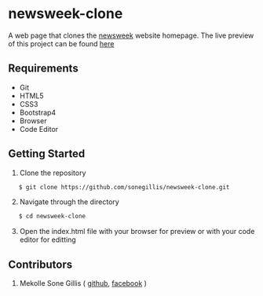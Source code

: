 # newsweek-clone
A web page that clones the [newsweek](https://www.newsweek.com/) website homepage. The live preview of this project can be found [here](https://sonegillis.github.io/newsweek-clone/)

## Requirements
- Git
- HTML5
- CSS3
- Bootstrap4
- Browser
- Code Editor

## Getting Started
1. Clone the repository
  ```bash
     $ git clone https://github.com/sonegillis/newsweek-clone.git
  ```
 
2. Navigate through the directory
  ```bash
     $ cd newsweek-clone
  ```
3. Open the index.html file with your browser for preview or with your code editor for editting

## Contributors
1. Mekolle Sone Gillis ( [github](https://github.com/sonegillis), [facebook](https://web.facebook.com/sone.gillis) )
